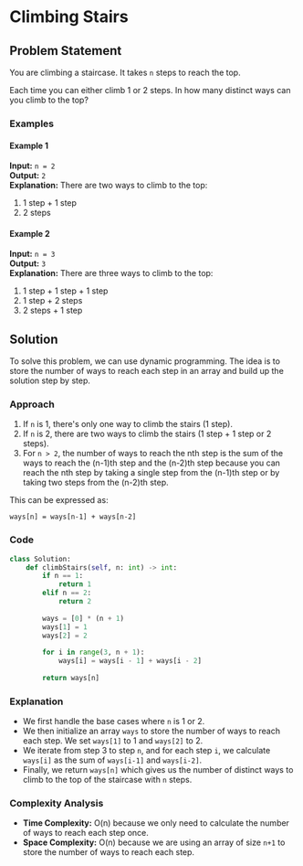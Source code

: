 
# Climbing Stairs

## Problem Statement

You are climbing a staircase. It takes `n` steps to reach the top.

Each time you can either climb 1 or 2 steps. In how many distinct ways can you climb to the top?

### Examples

#### Example 1

**Input:** `n = 2`  
**Output:** `2`  
**Explanation:** There are two ways to climb to the top:
1. 1 step + 1 step
2. 2 steps

#### Example 2

**Input:** `n = 3`  
**Output:** `3`  
**Explanation:** There are three ways to climb to the top:
1. 1 step + 1 step + 1 step
2. 1 step + 2 steps
3. 2 steps + 1 step

## Solution

To solve this problem, we can use dynamic programming. The idea is to store the number of ways to reach each step in an array and build up the solution step by step.

### Approach

1. If `n` is 1, there's only one way to climb the stairs (1 step).
2. If `n` is 2, there are two ways to climb the stairs (1 step + 1 step or 2 steps).
3. For `n > 2`, the number of ways to reach the nth step is the sum of the ways to reach the (n-1)th step and the (n-2)th step because you can reach the nth step by taking a single step from the (n-1)th step or by taking two steps from the (n-2)th step.

This can be expressed as:
```
ways[n] = ways[n-1] + ways[n-2]
```

### Code

```python
class Solution:
    def climbStairs(self, n: int) -> int:
        if n == 1:
            return 1
        elif n == 2:
            return 2
        
        ways = [0] * (n + 1)
        ways[1] = 1
        ways[2] = 2
        
        for i in range(3, n + 1):
            ways[i] = ways[i - 1] + ways[i - 2]
        
        return ways[n]
```

### Explanation

- We first handle the base cases where `n` is 1 or 2.
- We then initialize an array `ways` to store the number of ways to reach each step. We set `ways[1]` to 1 and `ways[2]` to 2.
- We iterate from step 3 to step `n`, and for each step `i`, we calculate `ways[i]` as the sum of `ways[i-1]` and `ways[i-2]`.
- Finally, we return `ways[n]` which gives us the number of distinct ways to climb to the top of the staircase with `n` steps.

### Complexity Analysis

- **Time Complexity:** O(n) because we only need to calculate the number of ways to reach each step once.
- **Space Complexity:** O(n) because we are using an array of size `n+1` to store the number of ways to reach each step.
```

